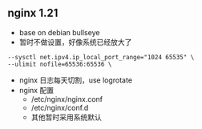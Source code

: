 ## nginx 1.21

- base on debian bullseye
- 暂时不做设置，好像系统已经放大了

```
--sysctl net.ipv4.ip_local_port_range="1024 65535" \
--ulimit nofile=65536:65536 \
```

- nginx 日志每天切割，use logrotate
- nginx 配置
  - /etc/nginx/nginx.conf
  - /etc/nginx/conf.d
  - 其他暂时采用系统默认
